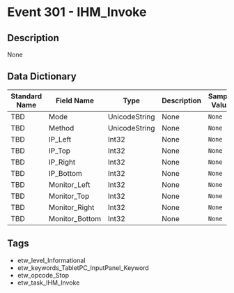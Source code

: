 # Event 301 - IHM_Invoke

## Description
None

## Data Dictionary
|Standard Name|Field Name|Type|Description|Sample Value|
|---|---|---|---|---|
|TBD|Mode|UnicodeString|None|`None`|
|TBD|Method|UnicodeString|None|`None`|
|TBD|IP_Left|Int32|None|`None`|
|TBD|IP_Top|Int32|None|`None`|
|TBD|IP_Right|Int32|None|`None`|
|TBD|IP_Bottom|Int32|None|`None`|
|TBD|Monitor_Left|Int32|None|`None`|
|TBD|Monitor_Top|Int32|None|`None`|
|TBD|Monitor_Right|Int32|None|`None`|
|TBD|Monitor_Bottom|Int32|None|`None`|

## Tags
* etw_level_Informational
* etw_keywords_TabletPC_InputPanel_Keyword
* etw_opcode_Stop
* etw_task_IHM_Invoke